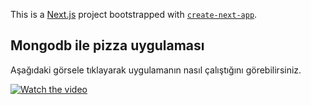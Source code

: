 This is a [Next.js](https://nextjs.org/) project bootstrapped with [`create-next-app`](https://github.com/vercel/next.js/tree/canary/packages/create-next-app).

## Mongodb ile pizza uygulaması

Aşağıdaki görsele tıklayarak uygulamanın nasıl çalıştığını görebilirsiniz.

[![Watch the video](https://i.hizliresim.com/8fqzmtv.png)](https://youtu.be/pKsUcm52YTs)
